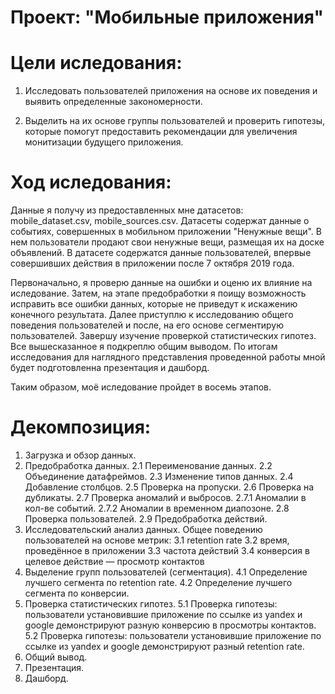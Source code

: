 # Проект: "Мобильные приложения"

# Цели иследования:

1. Исследовать пользователей приложения на основе их поведения и выявить определенные закономерности.

2. Выделить на их основе группы пользователей и проверить гипотезы, которые помогут предоставить рекомендации для увеличения монитизации будущего приложения. 

# Ход иследования:

Данные я получу из предоставленных мне датасетов:
mobile_dataset.csv, mobile_sources.csv. 
Датасеты содержат данные о событиях, совершенных в мобильном приложении
"Ненужные вещи". В нем пользователи продают свои ненужные вещи, размещая
их на доске объявлений.
В датасете содержатся данные пользователей, впервые совершивших действия в
приложении после 7 октября 2019 года.

Первоначально, я проверю данные на ошибки и оценю их влияние на иследование. Затем, на этапе предобработки я поищу возможность исправить все ошибки данных, которые не приведут к искажению конечного результата. Далее приступлю к исследованию общего поведения пользователей и после, на его основе сегментирую пользователей. Завершу изучение проверкой статистических гипотез. Все вышесказанное я подкреплю общим выводом.
По итогам исследования для наглядного представления проведенной работы мной будет подготовленна презентация и дашборд.

Таким образом, моё иследование пройдет в восемь этапов.

# Декомпозиция:

1. Загрузка и обзор данных.
2. Предобработка данных.
 2.1 Переименование данных.
 2.2 Объединение датафреймов.
 2.3 Изменение типов данных.
 2.4 Добавление столбцов.
 2.5 Проверка на пропуски.
 2.6 Проверка на дубликаты.
 2.7 Проверка аномалий и выбросов.
   2.7.1 Аномалии в кол-ве событий.
   2.7.2 Аномалии в временном диапозоне.
 2.8 Проверка пользователей.
 2.9 Предобработка действий.
3. Исследовательский анализ данных. Общее поведению пользователей на основе метрик:
 3.1 retention rate
 3.2 время, проведённое в приложении
 3.3 частота действий
 3.4 конверсия в целевое действие — просмотр контактов
4. Выделение групп пользователей (сегментация).
 4.1 Определение лучшего сегмента по retention rate.
 4.2 Определение лучшего сегмента по конверсии.
5. Проверка статистических гипотез.
 5.1 Проверка гипотезы: пользователи установившие приложение по ссылке из yandex и google демонстрируют разную конверсию в просмотры контактов.
 5.2 Проверка гипотезы: пользователи установившие приложение по ссылке из yandex и google демонстрируют разный retention rate.
6. Общий вывод.
7. Презентация.
8. Дашборд.